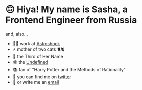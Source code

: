 # 🙃 Hiya! My name is Sasha, a Frontend Engineer from Russia

and, also...

- 👷‍♀️ work at [Astroshock](http://astroshock.ru)
- ⚡️ mother of two cats 🐈🐈
- 👑 the Third of Her Name
- 🕸 the [Undefined](https://alisaliso.com)
- 📚 fan of "Harry Potter and the Methods of Rationality"
- 🐓 you can find me on [twitter](https://twitter.com/code_in_panic)
- 📧 or write me an [email](mailto:to@alisaliso.com)
